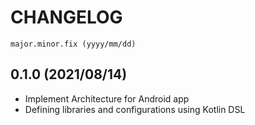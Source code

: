 # CHANGELOG

`major.minor.fix (yyyy/mm/dd)`

## 0.1.0 (2021/08/14)

* Implement Architecture for Android app
* Defining libraries and configurations using Kotlin DSL
